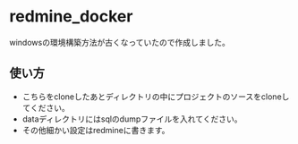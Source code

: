 # redmine_docker
   windowsの環境構築方法が古くなっていたので作成しました。
   
## 使い方
   * こちらをcloneしたあとディレクトリの中にプロジェクトのソースをcloneしてください。
   * dataディレクトリにはsqlのdumpファイルを入れてください。
   * その他細かい設定はredmineに書きます。